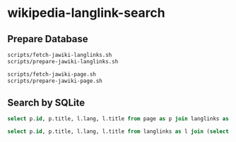 # wikipedia-langlink-search

## Prepare Database

```bash
scripts/fetch-jawiki-langlinks.sh
scripts/prepare-jawiki-langlinks.sh

scripts/fetch-jawiki-page.sh
scripts/prepare-jawiki-page.sh
```

## Search by SQLite

```sql
select p.id, p.title, l.lang, l.title from page as p join langlinks as l on p.id=l.id;

select p.id, p.title, l.lang, l.title from langlinks as l join (select page.id, page.title from page where page.title='札幌市' ) as p on p.id=l.id;
```
